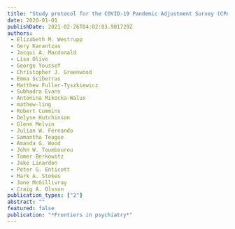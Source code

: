 ```yaml
---
title: "Study protocol for the COVID-19 Pandemic Adjustment Survey (CPAS): a longitudinal study of Australian parents of a child 0-18 years"
date: 2020-01-01
publishDate: 2021-02-26T04:02:03.901729Z
authors: 
 - Elizabeth M. Westrupp
 - Gery Karantzas
 - Jacqui A. Macdonald
 - Lisa Olive
 - George Youssef
 - Christopher J. Greenwood
 - Emma Sciberras
 - Matthew Fuller-Tyszkiewicz
 - Subhadra Evans
 - Antonina Mikocka-Walus
 - mathew-ling
 - Robert Cummins
 - Delyse Hutchinson
 - Glenn Melvin
 - Julian W. Fernando
 - Samantha Teague
 - Amanda G. Wood
 - John W. Toumbourou
 - Tomer Berkowitz
 - Jake Linardon
 - Peter G. Enticott
 - Mark A. Stokes
 - Jane McGillivray
 - Craig A. Olsson
publication_types: ["2"]
abstract: ""
featured: false
publication: "*Frontiers in psychiatry*"
---
```


